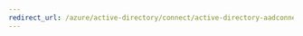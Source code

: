 ```yaml
---
redirect_url: /azure/active-directory/connect/active-directory-aadconnectsync-technical-concepts
---
```

